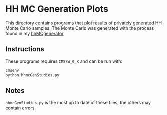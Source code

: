 # HH MC Generation Plots

This directory contains programs that plot results of privately generated HH Monte Carlo samples.
The Monte Carlo was generated with the process found in my [hhMCgenerator](https://github.com/bregnery/hhMCgenerator)

## Instructions

These programs requires ``CMSSW_9_X`` and can be run with:

```bash
cmsenv
python hhmcGenStudies.py
```

## Notes

``hhmcGenStudies.py`` is the most up to date of these files, the others may contain errors.
